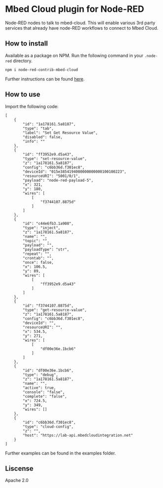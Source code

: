 # Mbed Cloud plugin for Node-RED

Node-RED nodes to talk to mbed-cloud. This will enable various 3rd party services that already have node-RED workflows to connect to Mbed Cloud.

## How to install
Available as a package on NPM. Run the following command in your `.node-red` directory.

```
npm i node-red-contrib-mbed-cloud
```

Further instructions can be found [here](https://nodered.org/docs/getting-started/adding-nodes).

## How to use
Import the following code:
```
[
    {
        "id": "1a178161.5a8187",
        "type": "tab",
        "label": "Set Get Resource Value",
        "disabled": false,
        "info": ""
    },
    {
        "id": "ff3952e9.d5a43",
        "type": "set-resource-value",
        "z": "1a178161.5a8187",
        "config": "c6bb36d.f301ec8",
        "deviceId": "015e3854194000000000000100100223",
        "resourceURI": "5001/0/1",
        "payload": "node-red-payload-5",
        "x": 321,
        "y": 180,
        "wires": [
            [
                "f3744107.8875d"
            ]
        ]
    },
    {
        "id": "c44e6fb3.1a908",
        "type": "inject",
        "z": "1a178161.5a8187",
        "name": "",
        "topic": "",
        "payload": "",
        "payloadType": "str",
        "repeat": "",
        "crontab": "",
        "once": false,
        "x": 106.5,
        "y": 89,
        "wires": [
            [
                "ff3952e9.d5a43"
            ]
        ]
    },
    {
        "id": "f3744107.8875d",
        "type": "get-resource-value",
        "z": "1a178161.5a8187",
        "config": "c6bb36d.f301ec8",
        "deviceId": "",
        "resourceURI": "",
        "x": 534.5,
        "y": 271,
        "wires": [
            [
                "df00e36e.1bcb6"
            ]
        ]
    },
    {
        "id": "df00e36e.1bcb6",
        "type": "debug",
        "z": "1a178161.5a8187",
        "name": "",
        "active": true,
        "console": "false",
        "complete": "false",
        "x": 724.5,
        "y": 349,
        "wires": []
    },
    {
        "id": "c6bb36d.f301ec8",
        "type": "cloud-config",
        "z": "",
        "host": "https://lab-api.mbedcloudintegration.net"
    }
]
```

Further examples can be found in the examples folder.

## Liscense
Apache 2.0
